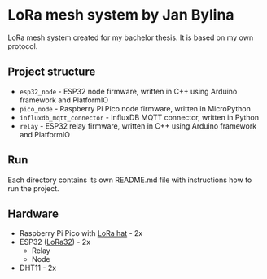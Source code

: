 # LoRa mesh system by Jan Bylina

LoRa mesh system created for my bachelor thesis. It is based on my own protocol.

## Project structure

* `esp32_node` - ESP32 node firmware, written in C++ using Arduino framework and PlatformIO
* `pico_node` - Raspberry Pi Pico node firmware, written in MicroPython
* `influxdb_mqtt_connector` - InfluxDB MQTT connector, written in Python
* `relay` - ESP32 relay firmware, written in C++ using Arduino framework and PlatformIO

## Run

Each directory contains its own README.md file with instructions how to run the project.

## Hardware

* Raspberry Pi Pico with [LoRa hat](https://www.waveshare.com/pico-lora-sx1262-868m.htm) - 2x
* ESP32 ([LoRa32](https://www.lilygo.cc/products/lora3)) - 2x
    * Relay
    * Node
* DHT11 - 2x

